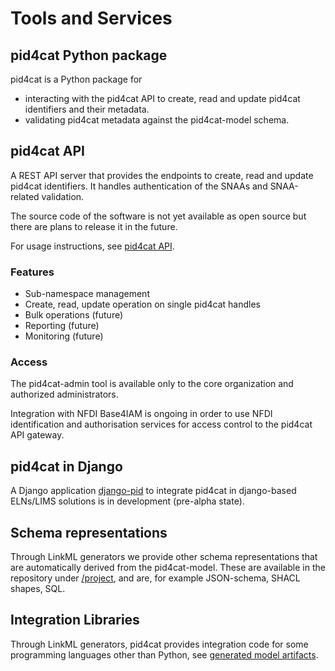 # Tools and Services

## pid4cat Python package

pid4cat is a Python package for

- interacting with the pid4cat API to create, read and update pid4cat identifiers and their metadata.
- validating pid4cat metadata against the pid4cat-model schema.

## pid4cat API

A REST API server that provides the endpoints to create, read and update pid4cat identifiers. It handles authentication of the SNAAs and SNAA-related validation.

The source code of the software is not yet available as open source but there are plans to release it in the future.

For usage instructions, see [pid4cat API](#pid4cat-api).

### Features

- Sub-namespace management
- Create, read, update operation on single pid4cat handles
- Bulk operations (future)
- Reporting (future)
- Monitoring (future)

### Access

The pid4cat-admin tool is available only to the core organization and authorized administrators.

Integration with NFDI Base4IAM is ongoing in order to use NFDI identification and authorisation services for access control to the pid4cat API gateway.

## pid4cat in Django

A Django application [django-pid](https://gitlab.com/opensourcelab/scientificdata/pid/django-pid) to integrate pid4cat in django-based ELNs/LIMS solutions is in development (pre-alpha state).

## Schema representations

Through LinkML generators we provide other schema representations that are automatically derived from the pid4cat-model.
These are available in the repository under [/project](https://github.com/nfdi4cat/pid4cat-model/tree/main/project), and are, for example JSON-schema, SHACL shapes, SQL.

## Integration Libraries

Through LinkML generators, pid4cat provides integration code for some programming languages other than Python, see [generated model artifacts](https://github.com/nfdi4cat/pid4cat-model/tree/main/project).
